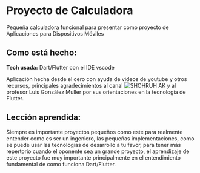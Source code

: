 # Proyecto de Calculadora
Pequeña calculadora funcional para presentar como proyecto de Aplicaciones para Dispositivos Móviles

## Como está hecho:

**Tech usada:** Dart/Flutter con el IDE vscode

Aplicación hecha desde el cero con ayuda de videos de youtube y otros recursos, principales agradecimientos al canal ![SHOHRUH AK](https://www.youtube.com/@shohruhak) y al profesor Luis González Muller por sus orientaciones en la tecnologia de Flutter.

## Lección aprendida:

Siempre es importante proyectos pequeños como este para realmente entender como es ser un ingeniero, las pequeñas implementaciones, como se puede usar las tecnologías de desarrollo a tu favor, para tener más repertorio cuando el oponente sea un grande proyecto, el aprendizaje de este proyecto fue muy importante principalmente en el entendimiento fundamental de como funciona Dart/Flutter.

